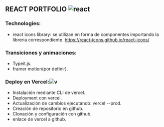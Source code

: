 
 ##  REACT PORTFOLIO ![react](https://user-images.githubusercontent.com/46303885/213817142-04ac4dcc-2efe-4ed1-90b2-7b3167debc41.png)

 ### Technologies:
 - react icons library: se utilizan en forma de componentes importando la libreria correspondiente. https://react-icons.github.io/react-icons/

 ### Transiciones y animaciones: 
 - Typeit.js.
 - framer motion(por definir).


 ### Deploy en Vercel:![v](https://user-images.githubusercontent.com/46303885/213818883-0fa70126-1ea4-4c5d-9a16-71fd2e1ce871.png)
 - Instalación mediante CLI de vercel.
 - Deployment con vercel.
 - Actualización de cambios ejecutando: vercel --prod.
 - Creación de repositorio en github.
 - Clonación y configuración con github.
 - enlace de vercel a github.
